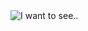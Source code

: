 <!DOCTYPE html>
<html lang="en">
<head>
  <meta charset="UTF-8">
  <meta name="viewport" content="width=device-width, initial-scale=1.0">

  <!-- Embed the GIF using the URL -->
  <img src="https://github.com/4bea/4bea.github.io/blob/main/PAGE%201.gif?raw=true" alt="I want to see..">

</body>
</html>
